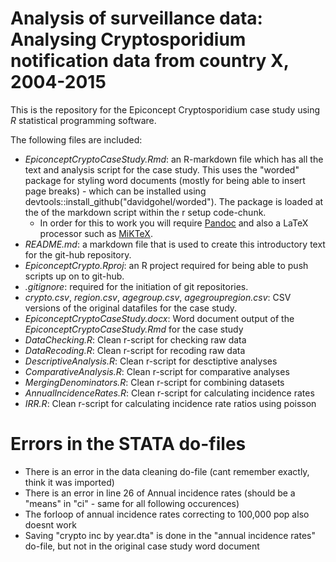 
# Analysis of surveillance data: Analysing Cryptosporidium notification data from country X, 2004-2015

This is the repository for the Epiconcept Cryptosporidium case study using *R* statistical programming software. 

The following files are included: 

- *EpiconceptCryptoCaseStudy.Rmd*: an R-markdown file which has all the text and analysis script for the case study. This uses the "worded" package for styling word documents (mostly for being able to insert page breaks) - which can be installed using devtools::install_github("davidgohel/worded"). The package is loaded at the of the markdown script within the r setup code-chunk.
  - In order for this to work you will require [Pandoc](https://pandoc.org/installing.html) and also a LaTeX processor such as [MiKTeX](https://miktex.org/download). 
- *README.md*: a markdown file that is used to create this introductory text for the git-hub repository. 
- *EpiconceptCrypto.Rproj*: an R project required for being able to push scripts up on to git-hub. 
- *.gitignore*: required for the initiation of git repositories. 
- *crypto.csv*, *region.csv*, *agegroup.csv*, *agegroupregion.csv*: CSV versions of the original datafiles for the case study. 
- *EpiconceptCryptoCaseStudy.docx*: Word document output of the *EpiconceptCryptoCaseStudy.Rmd* for the case study
- *DataChecking.R*: Clean r-script for checking raw data 
- *DataRecoding.R*: Clean r-script for recoding raw data
- *DescriptiveAnalysis.R*: Clean r-script for desctiptive analyses 
- *ComparativeAnalysis.R*: Clean r-script for comparative analyses 
- *MergingDenominators.R*: Clean r-script for combining datasets 
- *AnnualIncidenceRates.R*: Clean r-script for calculating incidence rates 
- *IRR.R*: Clean r-script for calculating incidence rate ratios using poisson 



# Errors in the STATA do-files 
- There is an error in the data cleaning do-file (cant remember exactly, think it was imported) 
- There is an error in line 26 of Annual incidence rates (should be a "means" in "ci" - same for all following occurences)
- The forloop of annual incidence rates correcting to 100,000 pop also doesnt work 
- Saving "crypto inc by year.dta" is done in the "annual incidence rates" do-file, but not in the original case study word document
